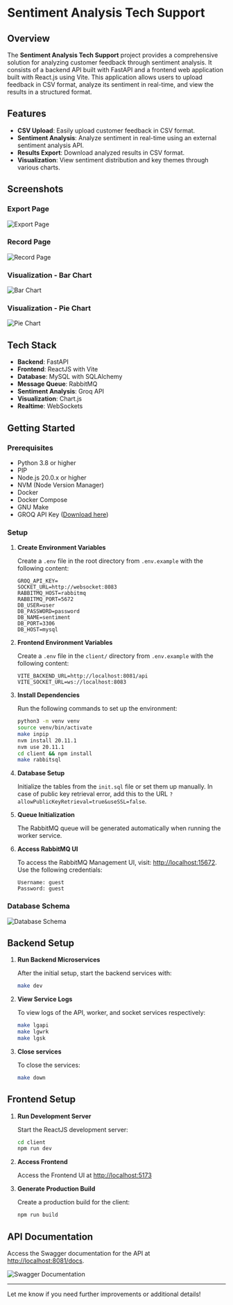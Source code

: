 # Sentiment Analysis Tech Support

## Overview

The **Sentiment Analysis Tech Support** project provides a comprehensive solution for analyzing customer feedback through sentiment analysis. It consists of a backend API built with FastAPI and a frontend web application built with React.js using Vite. This application allows users to upload feedback in CSV format, analyze its sentiment in real-time, and view the results in a structured format.

## Features

- **CSV Upload**: Easily upload customer feedback in CSV format.
- **Sentiment Analysis**: Analyze sentiment in real-time using an external sentiment analysis API.
- **Results Export**: Download analyzed results in CSV format.
- **Visualization**: View sentiment distribution and key themes through various charts.

## Screenshots

### Export Page
![Export Page](screenshots/export.png)

### Record Page
![Record Page](screenshots/record.png)

### Visualization - Bar Chart
![Bar Chart](screenshots/barchart.png)

### Visualization - Pie Chart
![Pie Chart](screenshots/piechart.png)

## Tech Stack

- **Backend**: FastAPI
- **Frontend**: ReactJS with Vite
- **Database**: MySQL with SQLAlchemy
- **Message Queue**: RabbitMQ
- **Sentiment Analysis**: Groq API
- **Visualization**: Chart.js
- **Realtime**: WebSockets

## Getting Started

### Prerequisites

- Python 3.8 or higher
- PIP
- Node.js 20.0.x or higher
- NVM (Node Version Manager)
- Docker
- Docker Compose
- GNU Make
- GROQ API Key ([Download here](https://console.groq.com/login))

### Setup

1. **Create Environment Variables**

   Create a `.env` file in the root directory from `.env.example` with the following content:

   ```env
   GROQ_API_KEY=
   SOCKET_URL=http://websocket:8083
   RABBITMQ_HOST=rabbitmq
   RABBITMQ_PORT=5672
   DB_USER=user
   DB_PASSWORD=password
   DB_NAME=sentiment
   DB_PORT=3306
   DB_HOST=mysql
   ```

2. **Frontend Environment Variables**

   Create a `.env` file in the `client/` directory from `.env.example` with the following content:

   ```env
   VITE_BACKEND_URL=http://localhost:8081/api
   VITE_SOCKET_URL=ws://localhost:8083
   ```

3. **Install Dependencies**

   Run the following commands to set up the environment:

   ```bash
   python3 -m venv venv
   source venv/bin/activate
   make inpip
   nvm install 20.11.1
   nvm use 20.11.1
   cd client && npm install
   make rabbitsql
   ```

4. **Database Setup**

   Initialize the tables from the `init.sql` file or set them up manually. In case of public key retrieval error, add this to the URL `?allowPublicKeyRetrieval=true&useSSL=false`.

5. **Queue Initialization**

   The RabbitMQ queue will be generated automatically when running the worker service.

6. **Access RabbitMQ UI**

   To access the RabbitMQ Management UI, visit: [http://localhost:15672](http://localhost:15672). Use the following credentials:

   ```plaintext
   Username: guest
   Password: guest
   ```

### Database Schema

![Database Schema](screenshots/schema.png)

## Backend Setup

1. **Run Backend Microservices**

   After the initial setup, start the backend services with:

   ```bash
   make dev
   ```

2. **View Service Logs**

   To view logs of the API, worker, and socket services respectively:

   ```bash
   make lgapi
   make lgwrk
   make lgsk
   ```

3. **Close services**

   To close the services:
   
   ```bash
   make down
   ```

## Frontend Setup

1. **Run Development Server**

   Start the ReactJS development server:

   ```bash
   cd client
   npm run dev
   ```

2. **Access Frontend**

   Access the Frontend UI at [http://localhost:5173](http://localhost:5173)

3. **Generate Production Build**

   Create a production build for the client:

   ```bash
   npm run build
   ```

## API Documentation

Access the Swagger documentation for the API at [http://localhost:8081/docs](http://localhost:8081/docs).

![Swagger Documentation](screenshots/swagger.png)

---

Let me know if you need further improvements or additional details!
